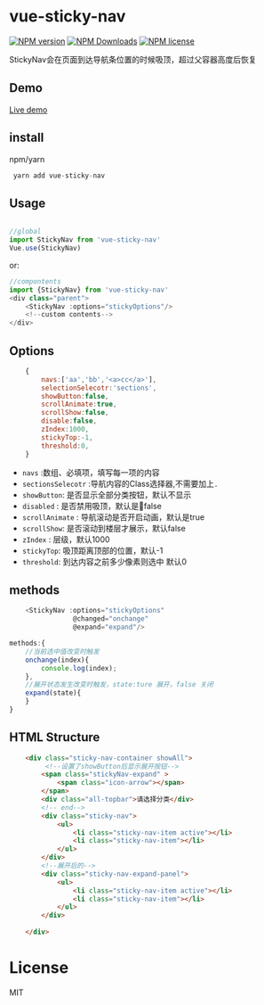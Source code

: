# vue-sticky-nav

[![NPM version](https://img.shields.io/npm/v/vue-sticky-nav)][downloads-url]
[![NPM Downloads][downloads-image]][downloads-url]
[![NPM license][license-image]]()

StickyNav会在页面到达导航条位置的时候吸顶，超过父容器高度后恢复

## Demo

[Live demo](http://vue-sticky-nav.surge.sh)

## install

npm/yarn

``` js
 yarn add vue-sticky-nav

```

## Usage

``` javascript

//global
import StickyNav from 'vue-sticky-nav' 
Vue.use(StickyNav)
```
or:

```js
//compontents
import {StickyNav} from 'vue-sticky-nav'  
<div class="parent">
    <StickyNav :options="stickyOptions"/>
    <!--custom contents-->
</div>
```


## Options


``` js
    { 
        navs:['aa','bb','<a>cc</a>'], 
        selectionSelecotr:'sections', 
        showButton:false,
        scrollAnimate:true,
        scrollShow:false,
        disable:false,
        zIndex:1000,
        stickyTop:-1,
        threshold:0,
    }
```



* `navs` :数组、必填项，填写每一项的内容
* `sectionsSelecotr` :导航内容的Class选择器,不需要加上`.` 
* `showButton`: 是否显示全部分类按钮，默认不显示
* `disabled` : 是否禁用吸顶，默认是false
* `scrollAnimate` : 导航滚动是否开启动画，默认是true
* `scrollShow`: 是否滚动到楼层才展示，默认false
* `zIndex` : 层级，默认1000
* `stickyTop`: 吸顶距离顶部的位置，默认-1
* `threshold`: 到达内容之前多少像素则选中 默认0


## methods 

``` js
    <StickyNav :options="stickyOptions" 
                @changed="onchange" 
                @expand="expand"/>
```

``` js
methods:{
    //当前选中值改变时触发
    onchange(index){
        console.log(index);
    },
    //展开状态发生改变时触发，state:ture 展开，false 关闭
    expand(state){
    }
}
```

## HTML Structure 

``` html
    <div class="sticky-nav-container showAll">
         <!--设置了showButton后显示展开按钮-->
        <span class="stickyNav-expand" >
            <span class="icon-arrow"></span>
        </span>
        <div class="all-topbar">请选择分类</div>
        <!-- end-->
        <div class="sticky-nav">
            <ul>
                <li class="sticky-nav-item active"></li>
                <li class="sticky-nav-item"></li>
            </ul>
        </div>
        <!--展开后的-->
        <div class="sticky-nav-expand-panel">
            <ul>
                <li class="sticky-nav-item active"></li>
                <li class="sticky-nav-item"></li>
            </ul>
        </div>
       
    </div>
```
# License

MIT

[downloads-image]: https://img.shields.io/npm/dm/vue-sticky-nav
[downloads-url]: https://www.npmjs.com/package/vue-sticky-nav
[license-image]:https://img.shields.io/npm/l/vue-sticky-nav